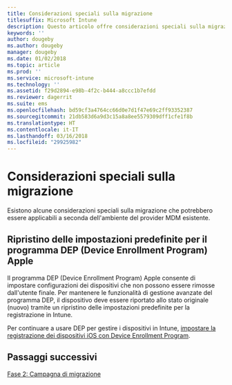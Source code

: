 ```yaml
---
title: Considerazioni speciali sulla migrazione
titlesuffix: Microsoft Intune
description: Questo articolo offre considerazioni speciali sulla migrazione, utili prima di avviare una campagna di migrazione a Microsoft Intune.
keywords: ''
author: dougeby
ms.author: dougeby
manager: dougeby
ms.date: 01/02/2018
ms.topic: article
ms.prod: ''
ms.service: microsoft-intune
ms.technology: ''
ms.assetid: f29d2894-e98b-4f2c-b444-a8ccc1b7efdd
ms.reviewer: dagerrit
ms.suite: ems
ms.openlocfilehash: bd59cf3a4764cc66d0e7d1f47e69c2ff93352387
ms.sourcegitcommit: 21db583d6a9d3c15a8a8ee5579309dff1cfe1f8b
ms.translationtype: HT
ms.contentlocale: it-IT
ms.lasthandoff: 03/16/2018
ms.locfileid: "29925982"
---
```

# <a name="special-migration-considerations"></a>Considerazioni speciali sulla migrazione

Esistono alcune considerazioni speciali sulla migrazione che potrebbero essere applicabili a seconda dell'ambiente del provider MDM esistente.

## <a name="factory-reset-for-apples-device-enrollment-program-dep"></a>Ripristino delle impostazioni predefinite per il programma DEP (Device Enrollment Program) Apple

Il programma DEP (Device Enrollment Program) Apple consente di impostare configurazioni dei dispositivi che non possono essere rimosse dall'utente finale. Per mantenere le funzionalità di gestione avanzate del programma DEP, il dispositivo deve essere riportato allo stato originale (nuovo) tramite un ripristino delle impostazioni predefinite per la registrazione in Intune.

Per continuare a usare DEP per gestire i dispositivi in Intune, [impostare la registrazione dei dispositivi iOS con Device Enrollment Program](device-enrollment-program-enroll-ios.md).


## <a name="next-steps"></a>Passaggi successivi

[Fase 2: Campagna di migrazione](migration-guide-campaign.md)
